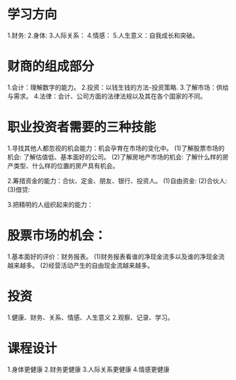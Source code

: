 # 学习方向
1.财务: 
2.身体:
3.人际关系：
4.情感：
5.人生意义：自我成长和突破。

# 财商的组成部分
1.会计：理解数字的能力。
2.投资：以钱生钱的方法-投资策略.
3.了解市场：供给与需求。
4.法律：会计、公司方面的法律法规以及其在各个国家的不同。

# 职业投资者需要的三种技能
1.寻找其他人都忽视的机会能力：机会孕育在市场的变化中。
  (1)了解股票市场的机会: 了解估值低、基本面好的公司。
  (2)了解房地产市场的机会: 了解什么样的房产类型、什么样的位置的房产具有机会。

2.筹措资金的能力：合伙、定金、朋友、银行、投资人。
  (1)自由资金:
  (2)合伙人:
  (3)借贷:

3.把精明的人组织起来的能力：

# 股票市场的机会：
1.基本面好的评价：财务报表。
  (1)财务报表看谁的净现金流多以及谁的净现金流越来越多。
  (2)经营活动产生的自由现金流越来越多。

# 投资
1.健康、财务、关系、情感、人生意义 
2.观察、记录、学习。

# 课程设计
1.身体更健康
2.财务更健康
3.人际关系更健康
4.情感更健康


